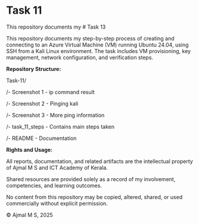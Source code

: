 # Task 11

This repository documents my # Task 13

This repository documents my step-by-step process of creating and connecting to an Azure Virtual Machine (VM) running Ubuntu 24.04, using SSH from a Kali Linux environment. The task includes VM provisioning, key management, network configuration, and verification steps.

**Repository Structure:**

Task-11/

/- Screenshot 1 - ip command result

/- Screenshot 2 - Pinging kali

/- Screenshot 3 - More ping information

/- task_11_steps - Contains main steps taken

/- README - Documentation

**Rights and Usage:**

All reports, documentation, and related artifacts are the intellectual property of Ajmal M S and ICT Academy of Kerala.

Shared resources are provided solely as a record of my involvement, competencies, and learning outcomes.

No content from this repository may be copied, altered, shared, or used commercially without explicit permission.

© Ajmal M S, 2025
